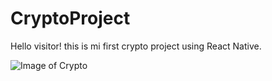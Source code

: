 # CryptoProject

Hello visitor! this is mi first crypto project using React Native.

![Image of Crypto](https://encrypted-tbn0.gstatic.com/images?q=tbn:ANd9GcTA8kyv8TjBOJnjH3DGxQF4-j5-jSV1j391jg&usqp=CAU)

